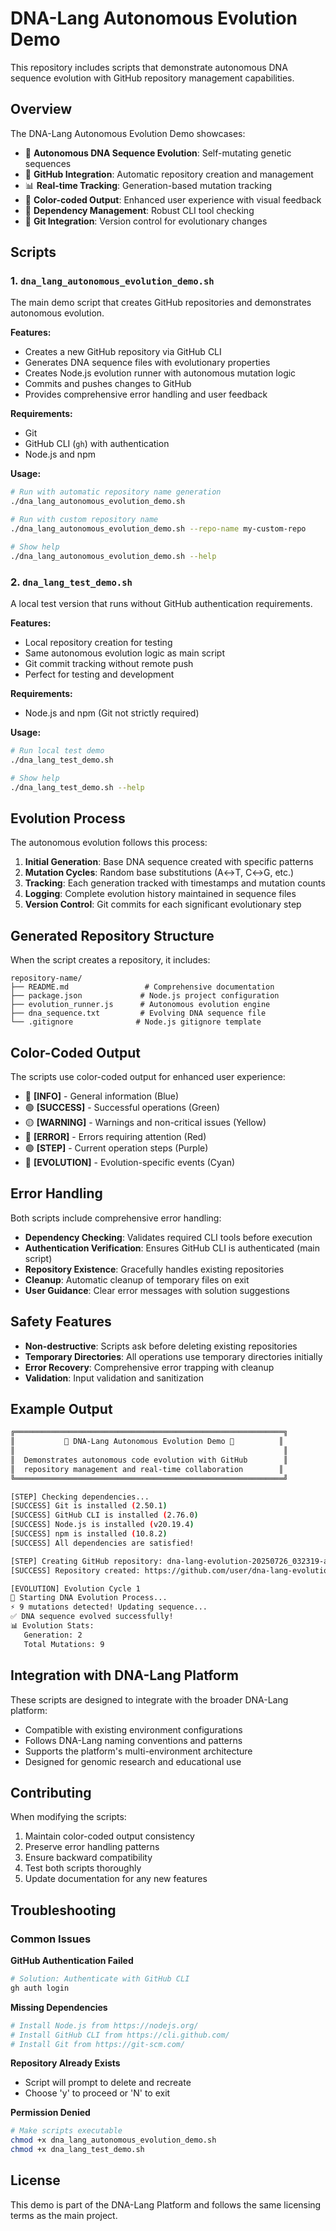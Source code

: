 # DNA-Lang Autonomous Evolution Demo

This repository includes scripts that demonstrate autonomous DNA sequence evolution with GitHub repository management capabilities.

## Overview

The DNA-Lang Autonomous Evolution Demo showcases:

- 🧬 **Autonomous DNA Sequence Evolution**: Self-mutating genetic sequences
- 🚀 **GitHub Integration**: Automatic repository creation and management
- 📊 **Real-time Tracking**: Generation-based mutation tracking
- 🎨 **Color-coded Output**: Enhanced user experience with visual feedback
- 🔧 **Dependency Management**: Robust CLI tool checking
- 📝 **Git Integration**: Version control for evolutionary changes

## Scripts

### 1. `dna_lang_autonomous_evolution_demo.sh`

The main demo script that creates GitHub repositories and demonstrates autonomous evolution.

**Features:**
- Creates a new GitHub repository via GitHub CLI
- Generates DNA sequence files with evolutionary properties
- Creates Node.js evolution runner with autonomous mutation logic
- Commits and pushes changes to GitHub
- Provides comprehensive error handling and user feedback

**Requirements:**
- Git
- GitHub CLI (`gh`) with authentication
- Node.js and npm

**Usage:**
```bash
# Run with automatic repository name generation
./dna_lang_autonomous_evolution_demo.sh

# Run with custom repository name
./dna_lang_autonomous_evolution_demo.sh --repo-name my-custom-repo

# Show help
./dna_lang_autonomous_evolution_demo.sh --help
```

### 2. `dna_lang_test_demo.sh`

A local test version that runs without GitHub authentication requirements.

**Features:**
- Local repository creation for testing
- Same autonomous evolution logic as main script
- Git commit tracking without remote push
- Perfect for testing and development

**Requirements:**
- Node.js and npm (Git not strictly required)

**Usage:**
```bash
# Run local test demo
./dna_lang_test_demo.sh

# Show help
./dna_lang_test_demo.sh --help
```

## Evolution Process

The autonomous evolution follows this process:

1. **Initial Generation**: Base DNA sequence created with specific patterns
2. **Mutation Cycles**: Random base substitutions (A↔T, C↔G, etc.)
3. **Tracking**: Each generation tracked with timestamps and mutation counts
4. **Logging**: Complete evolution history maintained in sequence files
5. **Version Control**: Git commits for each significant evolutionary step

## Generated Repository Structure

When the script creates a repository, it includes:

```
repository-name/
├── README.md                 # Comprehensive documentation
├── package.json             # Node.js project configuration
├── evolution_runner.js      # Autonomous evolution engine
├── dna_sequence.txt         # Evolving DNA sequence file
└── .gitignore              # Node.js gitignore template
```

## Color-Coded Output

The scripts use color-coded output for enhanced user experience:

- 🔵 **[INFO]** - General information (Blue)
- 🟢 **[SUCCESS]** - Successful operations (Green)
- 🟡 **[WARNING]** - Warnings and non-critical issues (Yellow)
- 🔴 **[ERROR]** - Errors requiring attention (Red)
- 🟣 **[STEP]** - Current operation steps (Purple)
- 🔷 **[EVOLUTION]** - Evolution-specific events (Cyan)

## Error Handling

Both scripts include comprehensive error handling:

- **Dependency Checking**: Validates required CLI tools before execution
- **Authentication Verification**: Ensures GitHub CLI is authenticated (main script)
- **Repository Existence**: Gracefully handles existing repositories
- **Cleanup**: Automatic cleanup of temporary files on exit
- **User Guidance**: Clear error messages with solution suggestions

## Safety Features

- **Non-destructive**: Scripts ask before deleting existing repositories
- **Temporary Directories**: All operations use temporary directories initially
- **Error Recovery**: Comprehensive error trapping with cleanup
- **Validation**: Input validation and sanitization

## Example Output

```bash
╔════════════════════════════════════════════════════════════╗
║           🧬 DNA-Lang Autonomous Evolution Demo 🧬          ║
║                                                            ║
║  Demonstrates autonomous code evolution with GitHub        ║
║  repository management and real-time collaboration        ║
╚════════════════════════════════════════════════════════════╝

[STEP] Checking dependencies...
[SUCCESS] Git is installed (2.50.1)
[SUCCESS] GitHub CLI is installed (2.76.0)
[SUCCESS] Node.js is installed (v20.19.4)
[SUCCESS] npm is installed (10.8.2)
[SUCCESS] All dependencies are satisfied!

[STEP] Creating GitHub repository: dna-lang-evolution-20250726_032319-abc123
[SUCCESS] Repository created: https://github.com/user/dna-lang-evolution-20250726_032319-abc123

[EVOLUTION] Evolution Cycle 1
🧬 Starting DNA Evolution Process...
⚡ 9 mutations detected! Updating sequence...
✅ DNA sequence evolved successfully!
📊 Evolution Stats:
   Generation: 2
   Total Mutations: 9
```

## Integration with DNA-Lang Platform

These scripts are designed to integrate with the broader DNA-Lang platform:

- Compatible with existing environment configurations
- Follows DNA-Lang naming conventions and patterns
- Supports the platform's multi-environment architecture
- Designed for genomic research and educational use

## Contributing

When modifying the scripts:

1. Maintain color-coded output consistency
2. Preserve error handling patterns
3. Ensure backward compatibility
4. Test both scripts thoroughly
5. Update documentation for any new features

## Troubleshooting

### Common Issues

**GitHub Authentication Failed**
```bash
# Solution: Authenticate with GitHub CLI
gh auth login
```

**Missing Dependencies**
```bash
# Install Node.js from https://nodejs.org/
# Install GitHub CLI from https://cli.github.com/
# Install Git from https://git-scm.com/
```

**Repository Already Exists**
- Script will prompt to delete and recreate
- Choose 'y' to proceed or 'N' to exit

**Permission Denied**
```bash
# Make scripts executable
chmod +x dna_lang_autonomous_evolution_demo.sh
chmod +x dna_lang_test_demo.sh
```

## License

This demo is part of the DNA-Lang Platform and follows the same licensing terms as the main project.
